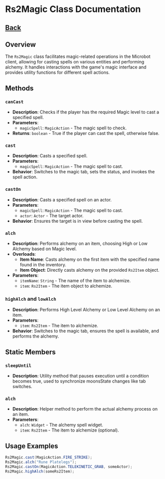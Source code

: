 # Rs2Magic Class Documentation
## [Back](development.md)
## Overview
The `Rs2Magic` class facilitates magic-related operations in the Microbot client, allowing for casting spells on various entities and performing alchemy. It handles interactions with the game's magic interface and provides utility functions for different spell actions.

## Methods

### `canCast`
- **Description**: Checks if the player has the required Magic level to cast a specified spell.
- **Parameters**:
    - `magicSpell`: `MagicAction` - The magic spell to check.
- **Returns**: `boolean` - True if the player can cast the spell, otherwise false.

### `cast`
- **Description**: Casts a specified spell.
- **Parameters**:
    - `magicSpell`: `MagicAction` - The magic spell to cast.
- **Behavior**: Switches to the magic tab, sets the status, and invokes the spell action.

### `castOn`
- **Description**: Casts a specified spell on an actor.
- **Parameters**:
    - `magicSpell`: `MagicAction` - The magic spell to cast.
    - `actor`: `Actor` - The target actor.
- **Behavior**: Ensures the target is in view before casting the spell.

### `alch`
- **Description**: Performs alchemy on an item, choosing High or Low Alchemy based on Magic level.
- **Overloads**:
    - **Item Name**: Casts alchemy on the first item with the specified name found in the inventory.
    - **Item Object**: Directly casts alchemy on the provided `Rs2Item` object.
- **Parameters**:
    - `itemName`: `String` - The name of the item to alchemize.
    - `item`: `Rs2Item` - The item object to alchemize.

### `highAlch` and `lowAlch`
- **Description**: Performs High Level Alchemy or Low Level Alchemy on an item.
- **Parameters**:
    - `item`: `Rs2Item` - The item to alchemize.
- **Behavior**: Switches to the magic tab, ensures the spell is available, and performs the alchemy.

## Static Members

### `sleepUntil`
- **Description**: Utility method that pauses execution until a condition becomes true, used to synchronize moonsState changes like tab switches.

### `alch`
- **Description**: Helper method to perform the actual alchemy process on an item.
- **Parameters**:
    - `alch`: `Widget` - The alchemy spell widget.
    - `item`: `Rs2Item` - The item to alchemize (optional).

## Usage Examples

```java
Rs2Magic.cast(MagicAction.FIRE_STRIKE);
Rs2Magic.alch("Rune Platelegs");
Rs2Magic.castOn(MagicAction.TELEKINETIC_GRAB, someActor);
Rs2Magic.highAlch(someRs2Item);
